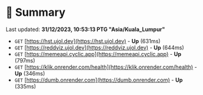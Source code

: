 # 📖 Summary
Last updated: **31/12/2023, 10:53:13 PTG "Asia/Kuala_Lumpur"**

- `GET` [https://hst.ujol.dev](https://hst.ujol.dev) - **Up** (631ms)
- `GET` [https://reddviz.ujol.dev](https://reddviz.ujol.dev) - **Up** (644ms)
- `GET` [https://memeapi.cyclic.app](https://memeapi.cyclic.app) - **Up** (797ms)
- `GET` [https://klik.onrender.com/health](https://klik.onrender.com/health) - **Up** (346ms)
- `GET` [https://dumb.onrender.com](https://dumb.onrender.com) - **Up** (335ms)
